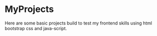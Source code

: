 # MyProjects
Here are some basic projects build to test my frontend skills using html bootstrap css and java-script.

